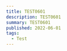 ```yaml
---
title: TEST0601
description: TEST0601
summary: TEST0601
published: 2022-06-01
tags:
  - Test
---
```

